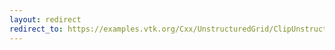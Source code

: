 ```yaml
---
layout: redirect
redirect_to: https://examples.vtk.org/Cxx/UnstructuredGrid/ClipUnstructuredGridWithPlane/
---
```

